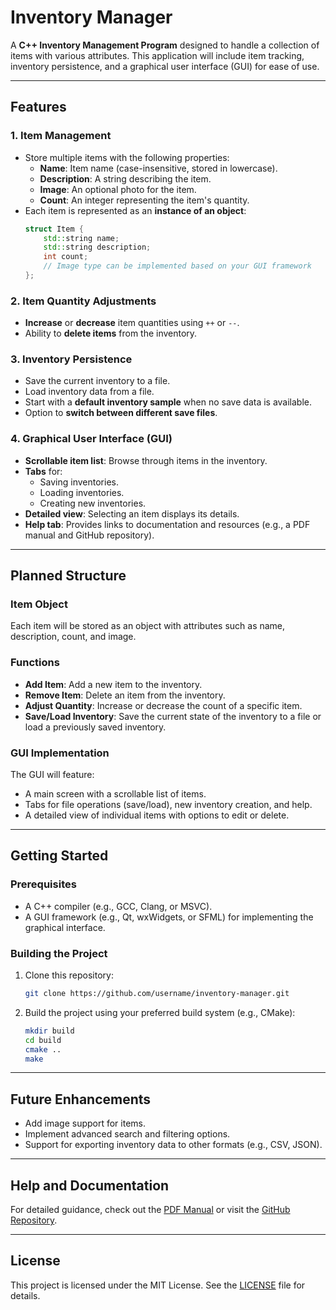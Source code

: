 # Inventory Manager

A **C++ Inventory Management Program** designed to handle a collection of items with various attributes. This application will include item tracking, inventory persistence, and a graphical user interface (GUI) for ease of use.

---

## Features

### 1. Item Management
- Store multiple items with the following properties:
  - **Name**: Item name (case-insensitive, stored in lowercase).
  - **Description**: A string describing the item.
  - **Image**: An optional photo for the item.
  - **Count**: An integer representing the item's quantity.
- Each item is represented as an **instance of an object**:
  ```cpp
  struct Item {
      std::string name;
      std::string description;
      int count;
      // Image type can be implemented based on your GUI framework
  };
  ```

### 2. Item Quantity Adjustments
- **Increase** or **decrease** item quantities using `++` or `--`.
- Ability to **delete items** from the inventory.

### 3. Inventory Persistence
- Save the current inventory to a file.
- Load inventory data from a file.
- Start with a **default inventory sample** when no save data is available.
- Option to **switch between different save files**.

### 4. Graphical User Interface (GUI)
- **Scrollable item list**: Browse through items in the inventory.
- **Tabs** for:
  - Saving inventories.
  - Loading inventories.
  - Creating new inventories.
- **Detailed view**: Selecting an item displays its details.
- **Help tab**: Provides links to documentation and resources (e.g., a PDF manual and GitHub repository).

---

## Planned Structure

### Item Object
Each item will be stored as an object with attributes such as name, description, count, and image.

### Functions
- **Add Item**: Add a new item to the inventory.
- **Remove Item**: Delete an item from the inventory.
- **Adjust Quantity**: Increase or decrease the count of a specific item.
- **Save/Load Inventory**: Save the current state of the inventory to a file or load a previously saved inventory.

### GUI Implementation
The GUI will feature:
- A main screen with a scrollable list of items.
- Tabs for file operations (save/load), new inventory creation, and help.
- A detailed view of individual items with options to edit or delete.

---

## Getting Started

### Prerequisites
- A C++ compiler (e.g., GCC, Clang, or MSVC).
- A GUI framework (e.g., Qt, wxWidgets, or SFML) for implementing the graphical interface.

### Building the Project
1. Clone this repository:
   ```bash
   git clone https://github.com/username/inventory-manager.git
   ```
2. Build the project using your preferred build system (e.g., CMake):
   ```bash
   mkdir build
   cd build
   cmake ..
   make
   ```

---

## Future Enhancements
- Add image support for items.
- Implement advanced search and filtering options.
- Support for exporting inventory data to other formats (e.g., CSV, JSON).

---

## Help and Documentation
For detailed guidance, check out the [PDF Manual](link-to-pdf) or visit the [GitHub Repository](https://github.com/username/inventory-manager).

---

## License
This project is licensed under the MIT License. See the [LICENSE](LICENSE) file for details.

